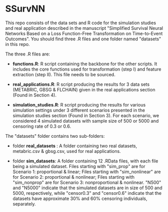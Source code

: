# SSurvNN

This repo consists of the data sets and R code for the simulation studies and real application described in the manuscript "Simplified Survival Neural Networks Based on a Loss Function-Free
Transformation on Time-to-Event Outcomes". You should find three .R files and one folder named "datasets" in this repo. 

The three .R files are:

- **functions.R**: R script containing the backbone for the other scripts. It includes the core functions used for transformation (step I) and feature extraction (step II). This file needs to be sourced.

- **real_applications.R**: R script producing the results for 3 data sets (METABRIC, GBSG & FLCHAIN) given in the real applications section (Found in Section 4).

- **simulation_studies.R**: R script producing the results for various simulation settings under 3 different scenarios presented in the simulation studies section (Found in Section 3). For each scenario, we considered 4 simulated datasets with sample size of 500 or 5000 and censoring rate of 0.3 or 0.6.

The "datasets" folder contains two sub-folders:

- folder **real_datasets** : A folder containing two real datasets, metabric.csv & gbsg.csv, used for real applications.

- folder **sim_datasets**: A folder containing 12 .RData files, with each file being a simulated dataset. Files starting with "sim_prop" are for Scenario 1: proportional & linear; Files starting with "sim_nonlinear" are for Scenario 2: proportional & nonlinear; Files starting with "sim_nonprop" are for Scenario 3: nonproportional & nonlinear. "N500" and "N5000" indicate that the simulated datasets are in size of 500 and 5000, respectively, while "censor0.3" and "censor0.6" indicate that the datasets have approximate 30% and 60% censoring individuals, separately.
